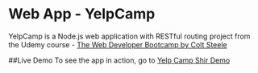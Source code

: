 # Web App - YelpCamp
YelpCamp is a Node.js web application with RESTful routing project
from the Udemy course - [The Web Developer Bootcamp by Colt Steele](https://www.udemy.com/course/the-web-developer-bootcamp/)

##Live Demo
To see the app in action, go to [Yelp Camp Shir Demo](https://git.heroku.com/yelpcampyelp.git)
